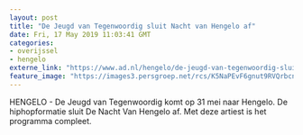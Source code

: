 ```yaml
---
layout: post
title: "De Jeugd van Tegenwoordig sluit Nacht van Hengelo af"
date: Fri, 17 May 2019 11:03:41 GMT
categories: 
- overijssel 
- hengelo 
externe_link: "https://www.ad.nl/hengelo/de-jeugd-van-tegenwoordig-sluit-nacht-van-hengelo-af~a270d133/"
feature_image: "https://images3.persgroep.net/rcs/K5NaPEvF6gnut9RVQrbcno6D1r4/diocontent/135649503/_fitwidth/400/?appId=21791a8992982cd8da851550a453bd7f&quality=0.7"
---
```


HENGELO - De Jeugd van Tegenwoordig komt op 31 mei naar Hengelo. De hiphopformatie sluit De Nacht Van Hengelo af. Met deze artiest is het programma compleet.
